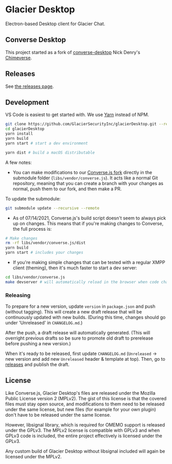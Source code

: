 # Glacier Desktop

Electron-based Desktop client for Glacier Chat.

## Converse Desktop

This project started as a fork of [converse-desktop](https://github.com/conversejs/converse-desktop) Nick Denry's [Chimeverse](https://github.com/conversejs/converse-desktop).

## Releases

See [the releases page](https://github.com/GlacierSecurityInc/glacierDesktop/releases).

## Development

VS Code is easiest to get started with. We use [Yarn](https://classic.yarnpkg.com/lang/en/) instead of NPM.

```bash
git clone https://github.com/GlacierSecurityInc/glacierDesktop.git --recurse-submodules
cd glacierDesktop
yarn install
yarn build
yarn start # start a dev environment

yarn dist # build a macOS distributable
```

A few notes:
- You can make modifications to our [Converse.js fork](https://github.com/GlacierSecurityInc/converse.js) directly in the submodule folder (`libs/vendor/converse.js`). It acts like a normal Git repository, meaning that you can create a branch with your changes as normal, push them to our fork, and then make a PR.

To update the submodule:

```bash
git submodule update --recursive --remote
```

- As of 07/14/2021, Converse.js's build script doesn't seem to always pick up on changes. This means that if you're making changes to Converse, the full process is:

```bash
# Make changes
rm -rf libs/vendor/converse.js/dist
yarn build
yarn start # includes your changes
```

- If you're making simple changes that can be tested with a regular XMPP client (theming), then it's much faster to start a dev server:

```bash
cd libs/vendor/converse.js
make devserver # will automatically reload in the browser when code changes
```

### Releasing

To prepare for a new version, update `version` in `package.json` and push (without tagging). This will create a new draft release that will be continuously updated with new builds. (During this time, changes should go under 'Unreleased' in `CHANGELOG.md`.)

After the push, a draft release will automatically generated. (This will overright previous drafts so be sure to promote old draft to prerelease before pushing a new version.)

When it's ready to be released, first update `CHANGELOG.md` (`Unreleased` -> new version and add new `Unreleased` header & template at top). Then, go to [releases](https://github.com/GlacierSecurityInc/glacierDesktop/releases) and publish the draft.


## License

Like Converse.js, Glacier Desktop's files are released under the Mozilla Public License version 2 (MPLv2). The gist of this license is that the covered files must stay open source, and modifications to them need to be released under the same license, but new files (for example for your own plugin) don't have to be released under the same license.

However, libsignal library, which is required for OMEMO support is released under the GPLv3. The MPLv2 license is compatible with GPLv3 and when GPLv3 code is included, the entire project effectively is licensed under the GPLv3.

Any custom build of Glacier Desktop without libsignal included will again be licensed under the MPLv2.
